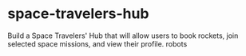 # space-travelers-hub
 Build a Space Travelers' Hub that will allow users to book rockets, join selected space missions, and view their profile.
robots